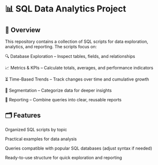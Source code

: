 # 📊 SQL Data Analytics Project


## 📌 Overview
This repository contains a collection of SQL scripts for data exploration, analytics, and reporting.
The scripts focus on:

🔍 Database Exploration – Inspect tables, fields, and relationships

📈 Metrics & KPIs – Calculate totals, averages, and performance indicators

⏳ Time-Based Trends – Track changes over time and cumulative growth

🧩 Segmentation – Categorize data for deeper insights

📑 Reporting – Combine queries into clear, reusable reports

## 🗂️ Features
Organized SQL scripts by topic

Practical examples for data analysis

Queries compatible with popular SQL databases (adjust syntax if needed)

Ready-to-use structure for quick exploration and reporting


